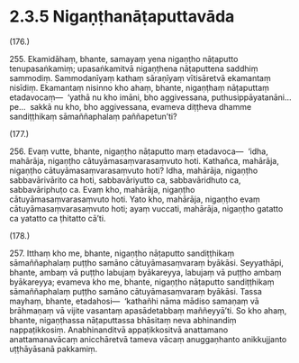 

# 2.3.5 Nigaṇṭhanāṭaputtavāda




(176.)

255\. Ekamidāhaṃ, bhante, samayaṃ yena nigaṇṭho nāṭaputto tenupasaṅkamiṃ; upasaṅkamitvā nigaṇṭhena nāṭaputtena saddhiṃ sammodiṃ. Sammodanīyaṃ kathaṃ sāraṇīyaṃ vītisāretvā ekamantaṃ nisīdiṃ. Ekamantaṃ nisinno kho ahaṃ, bhante, nigaṇṭhaṃ nāṭaputtaṃ etadavocaṃ—  ‘yathā nu kho imāni, bho aggivessana, puthusippāyatanāni…pe…  sakkā nu kho, bho aggivessana, evameva diṭṭheva dhamme sandiṭṭhikaṃ sāmaññaphalaṃ paññapetun’ti?

(177.)

256\. Evaṃ vutte, bhante, nigaṇṭho nāṭaputto maṃ etadavoca—  ‘idha, mahārāja, nigaṇṭho cātuyāmasaṃvarasaṃvuto hoti. Kathañca, mahārāja, nigaṇṭho cātuyāmasaṃvarasaṃvuto hoti? Idha, mahārāja, nigaṇṭho sabbavārivārito ca hoti, sabbavāriyutto ca, sabbavāridhuto ca, sabbavāriphuṭo ca. Evaṃ kho, mahārāja, nigaṇṭho cātuyāmasaṃvarasaṃvuto hoti. Yato kho, mahārāja, nigaṇṭho evaṃ cātuyāmasaṃvarasaṃvuto hoti; ayaṃ vuccati, mahārāja, nigaṇṭho gatatto ca yatatto ca ṭhitatto cā’ti.

(178.)

257\. Itthaṃ kho me, bhante, nigaṇṭho nāṭaputto sandiṭṭhikaṃ sāmaññaphalaṃ puṭṭho samāno cātuyāmasaṃvaraṃ byākāsi. Seyyathāpi, bhante, ambaṃ vā puṭṭho labujaṃ byākareyya, labujaṃ vā puṭṭho ambaṃ byākareyya; evameva kho me, bhante, nigaṇṭho nāṭaputto sandiṭṭhikaṃ sāmaññaphalaṃ puṭṭho samāno cātuyāmasaṃvaraṃ byākāsi. Tassa mayhaṃ, bhante, etadahosi—  ‘kathañhi nāma mādiso samaṇaṃ vā brāhmaṇaṃ vā vijite vasantaṃ apasādetabbaṃ maññeyyā’ti. So kho ahaṃ, bhante, nigaṇṭhassa nāṭaputtassa bhāsitaṃ neva abhinandiṃ nappaṭikkosiṃ. Anabhinanditvā appaṭikkositvā anattamano anattamanavācaṃ anicchāretvā tameva vācaṃ anuggaṇhanto anikkujjanto uṭṭhāyāsanā pakkamiṃ.



